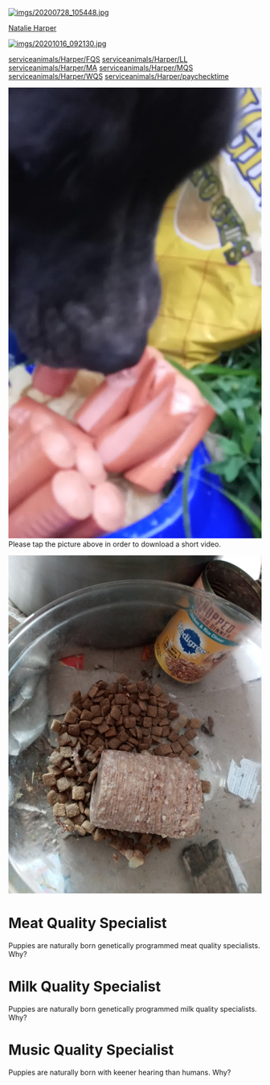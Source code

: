 [![imgs/20200728_105448.jpg](https://github.com/serviceanimals/Harper/raw/master/imgs/20200728_105448.jpg)](https://github.com/serviceanimals/Harper/raw/master/imgs/20200728_105448.jpg)

[Natalie Harper](https://serviceanimals.github.io/Harper/)

[![imgs/20201016_092130.jpg](https://github.com/serviceanimals/Harper/raw/master/imgs/20201016_092130.jpg)](https://github.com/serviceanimals/Harper/raw/master/imgs/20201016_092130.jpg)

[serviceanimals/](https://serviceanimals.github.io/)[Harper/](https://serviceanimals.github.io/Harper)[FQS](FQS.md)
[serviceanimals/](https://serviceanimals.github.io/)[Harper/](https://serviceanimals.github.io/Harper)[LL](LL.md)
[serviceanimals/](https://serviceanimals.github.io/)[Harper/](https://serviceanimals.github.io/Harper)[MA](MA.md)
[serviceanimals/](https://serviceanimals.github.io/)[Harper/](https://serviceanimals.github.io/Harper)[MQS](MQS.md)
[serviceanimals/](https://serviceanimals.github.io/)[Harper/](https://serviceanimals.github.io/Harper)[WQS](WQS.md)
[serviceanimals/](https://serviceanimals.github.io/)[Harper/](https://serviceanimals.github.io/Harper)[paychecktime](paychecktime.md)

[![MQS Harper](https://github.com/serviceanimals/Harper/raw/master/imgs/MQSHarper.jpg)](https://github.com/serviceanimals/Harper/raw/master/imgs/vids/20200809_202745.mp4)
Please tap the picture above in order to download a short video.

[![imgs/20201014_102326.jpg](https://github.com/serviceanimals/Harper/raw/master/imgs/20201014_102326.jpg)](https://github.com/serviceanimals/Harper/raw/master/imgs/20201014_102326.jpg)

# Meat Quality Specialist

Puppies are naturally born genetically programmed meat quality specialists. Why?

# Milk Quality Specialist

Puppies are naturally born genetically programmed milk quality specialists. Why?

# Music Quality Specialist

Puppies are naturally born with keener hearing than humans. Why?
<!-- MQS.md EF -->
